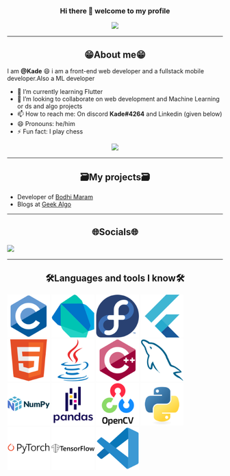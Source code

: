 <h3 align='center'> Hi there 👋 welcome to my profile</h3>

<div id="header" align="center">
  <img src="https://media.giphy.com/media/M9gbBd9nbDrOTu1Mqx/giphy.gif" width="100"/>
</div>

---
<h2 align='center'>😁About me😁</h2>

 I am **@Kade** 😄 i am a front-end web developer and a fullstack mobile developer.Also a ML developer

- 🌱 I’m currently learning Flutter
- 👯 I’m looking to collaborate on web development and Machine Learning or ds and algo projects
- 📫 How to reach me: On discord **Kade#4264** and Linkedin (given below)
- 😄 Pronouns: he/him
- ⚡ Fun fact: I play chess

<div id="header" align="center">
  <img src="https://cdn.dribbble.com/users/1292677/screenshots/6139167/media/5387dc7e035b3efe9d94516044de66a4.gif"/>
</div>

---

<h2 align='center'>🗃️My projects🗃️</h2>

- Developer of <a href='https://bodhimaram.in/'>Bodhi Maram</a>
- Blogs at <a href='https://geekalgo.com/'>Geek Algo</a>

---

<h2 align='center'>🌐Socials🌐</h2>
<div id="socials" align='justify'>
    <a href='https://www.linkedin.com/in/bargav-krishna-260b16236/'><img src="https://i.imgur.com/46aGX7K.png" width="100"/></a>

</div>

---

<h2 align='center'>🛠️Languages and tools I know🛠️</h2>
<div>
<img src="https://github.com/devicons/devicon/blob/master/icons/c/c-original.svg" width="100"/>
<img src="https://github.com/devicons/devicon/blob/master/icons/dart/dart-original.svg" width="100"/>
<img src="https://github.com/devicons/devicon/blob/master/icons/fedora/fedora-original.svg" width="100"/>
<img src="https://github.com/devicons/devicon/blob/master/icons/flutter/flutter-original.svg" width="100"/>
<img src="https://github.com/devicons/devicon/blob/master/icons/html5/html5-original.svg" width="100"/>
<img src="https://github.com/devicons/devicon/blob/master/icons/java/java-original.svg" width="100"/>
<img src="https://github.com/devicons/devicon/blob/master/icons/cplusplus/cplusplus-original.svg" width="100"/>
<img src="https://github.com/devicons/devicon/blob/master/icons/mysql/mysql-original.svg" width="100"/>
<img src="https://github.com/devicons/devicon/blob/master/icons/numpy/numpy-original-wordmark.svg" width="100"/>
<img src="https://github.com/devicons/devicon/blob/master/icons/pandas/pandas-original-wordmark.svg" width="100"/>
<img src="https://github.com/devicons/devicon/blob/master/icons/opencv/opencv-original-wordmark.svg" width="100"/>
<img src="https://github.com/devicons/devicon/blob/master/icons/python/python-original.svg" width="100"/>
<img src="https://github.com/devicons/devicon/blob/master/icons/pytorch/pytorch-original-wordmark.svg" width="100"/>
<img src="https://github.com/devicons/devicon/blob/master/icons/tensorflow/tensorflow-line-wordmark.svg" width="100"/>
<img src="https://github.com/devicons/devicon/blob/master/icons/vscode/vscode-original.svg" width="100"/>
</div>
